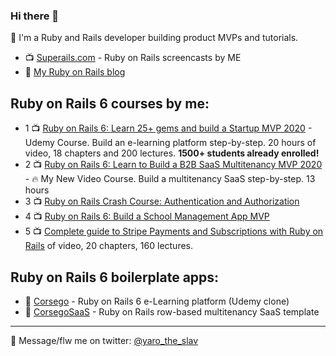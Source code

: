 ### Hi there 👋

🧐 I'm a Ruby and Rails developer building product MVPs and tutorials.

* 📺 [Superails.com](https://superails.com) - Ruby on Rails screencasts by ME
* 📕 [My Ruby on Rails blog](https://blog.corsego.com)

## Ruby on Rails 6 courses by me:

* 1 📺 [Ruby on Rails 6: Learn 25+ gems and build a Startup MVP 2020](https://www.udemy.com/course/2519558/?referralCode=4721E9D437DEE1734159) - Udemy Course. Build an e-learning platform step-by-step. 20 hours of video, 18 chapters and 200 lectures. **1500+ students already enrolled!**
* 2 📺 [Ruby on Rails 6: Learn to Build a B2B SaaS Multitenancy MVP 2020](https://gumroad.com/l/ror6saas) - 🔥 My New Video Course. Build a multitenancy SaaS step-by-step. 13 hours 
* 3 📺 [Ruby on Rails Crash Course: Authentication and Authorization](https://gumroad.com/l/rorauth)
* 4 📺 [Ruby on Rails 6: Build a School Management App MVP](https://gumroad.com/l/rorschool)
* 5 📺 [Complete guide to Stripe Payments and Subscriptions with Ruby on Rails](https://gumroad.com/l/striperails)
of video, 20 chapters, 160 lectures.

## Ruby on Rails 6 boilerplate apps:

* 💾 [Corsego](https://corsego.com) - Ruby on Rails 6 e-Learning platform (Udemy clone)
* 💾 [CorsegoSaaS](https://saas.corsego.com) - Ruby on Rails row-based multitenancy SaaS template

****

💬 Message/flw me on twitter: [@yaro_the_slav](https://twitter.com/yarotheslav)
